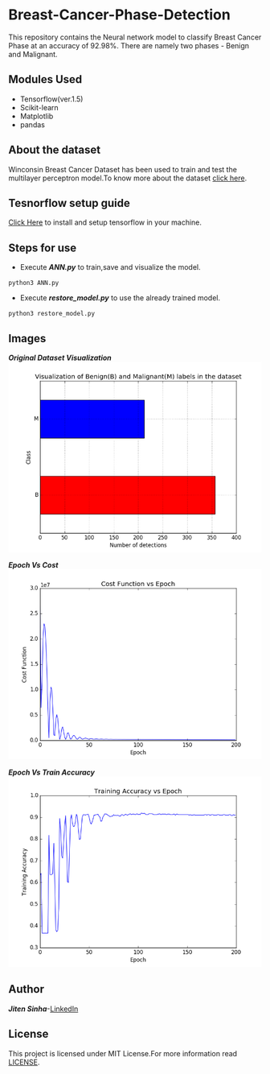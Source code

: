 # Breast-Cancer-Phase-Detection
This repository contains the Neural network model to classify Breast Cancer Phase at an accuracy of 92.98%.
There are namely two phases - Benign and Malignant.

## Modules Used
- Tensorflow(ver.1.5)
- Scikit-learn
- Matplotlib
- pandas

## About the dataset
Winconsin Breast Cancer Dataset has been used to train and test the multilayer perceptron model.To know more about the dataset [click here](https://www.kaggle.com/uciml/breast-cancer-wisconsin-data).

## Tesnorflow setup guide
[Click Here](https://www.tensorflow.org/install/install_linux#InstallingVirtualenv) to install and setup tensorflow in your machine.

## Steps for use
- Execute ***ANN.py*** to train,save and visualize the model.
```
python3 ANN.py
```
- Execute ***restore_model.py*** to use the already trained model.
```
python3 restore_model.py
```
## Images

***Original Dataset Visualization***
![picture](Images/figure_1.png)

***Epoch Vs Cost***
![picture](Images/figure_2.png)

***Epoch Vs Train Accuracy***
![picture](Images/figure_3.png)

## Author
***Jiten Sinha***-[LinkedIn](https://www.linkedin.com/in/jiten-sinha-131043159/)

## License
This project is licensed under MIT License.For more information read [LICENSE](https://github.com/jitensinha98/Breast-Cancer-Phase-Detection/blob/master/LICENSE).
